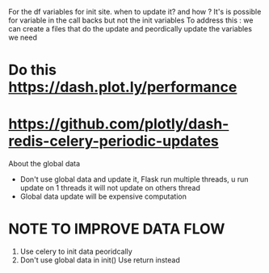 For the df variables for init site. when to update it? and how ? It's is possible for variable in the call backs but not the init variables
To address this : we can create a files that do the update and peordically update the variables we need




# Do this https://dash.plot.ly/performance
# https://github.com/plotly/dash-redis-celery-periodic-updates
About the global data
- Don't use global data and update it, Flask run multiple threads, u run update on 1 threads it will not update on others thread
- Global data update will be expensive computation


# NOTE TO IMPROVE DATA FLOW
1. Use celery to init data peoridcally
2. Don't use global data in init() Use return instead
